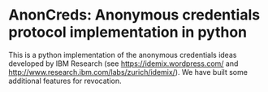 # AnonCreds: Anonymous credentials protocol implementation in python

This is a python implementation of the anonymous credentials ideas
developed by IBM Research (see https://idemix.wordpress.com/ and
http://www.research.ibm.com/labs/zurich/idemix/). We have built
some additional features for revocation.
